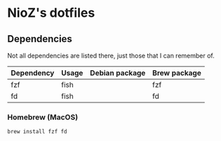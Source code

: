 # NioZ's dotfiles

## Dependencies

Not all dependencies are listed there, just those that I can remember of.

| Dependency | Usage | Debian package | Brew package |
| ---------- | ----- | -------------- | ------------ |
| fzf        | fish  |                | fzf          |
| fd         | fish  |                | fd           |

### Homebrew (MacOS)
```
brew install fzf fd
```
